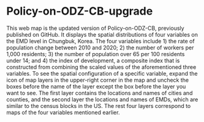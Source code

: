 # Policy-on-ODZ-CB-upgrade
   This web map is the updated version of Policy-on-ODZ-CB, previously published on GitHub. It displays the spatial distributions of four variables on the EMD level in Chungbuk, Korea. The four variables include 1) the rate of population change between 2010 and 2020; 2) the number of workers per 1,000 residents; 3) the number of population over 65 per 100 residents under 14; and 4) the index of development, a composite index that is constructed from combining the scaled values of the aforementioned three variables. 
   To see the spatial configuration of a specific variable, expand the icon of map layers in the upper-right corner in the map and uncheck the boxes before the name of the layer except the box before the layer you want to see. The first layer contains the locations and names of cities and counties, and the second layer the locations and names of EMDs, which are similar to the census blocks in the US. The rest four layers correspond to maps of the four variables mentioned earlier.
